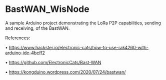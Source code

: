 # BastWAN_WisNode

A sample Arduino project demonstrating the LoRa P2P capabilities, sending and receiving, of the BastWAN.

References:

• https://www.hackster.io/electronic-cats/how-to-use-rak4260-with-arduino-ide-4bcff2

• https://github.com/ElectronicCats/Bast-WAN

• https://kongduino.wordpress.com/2020/07/24/bastwan/

